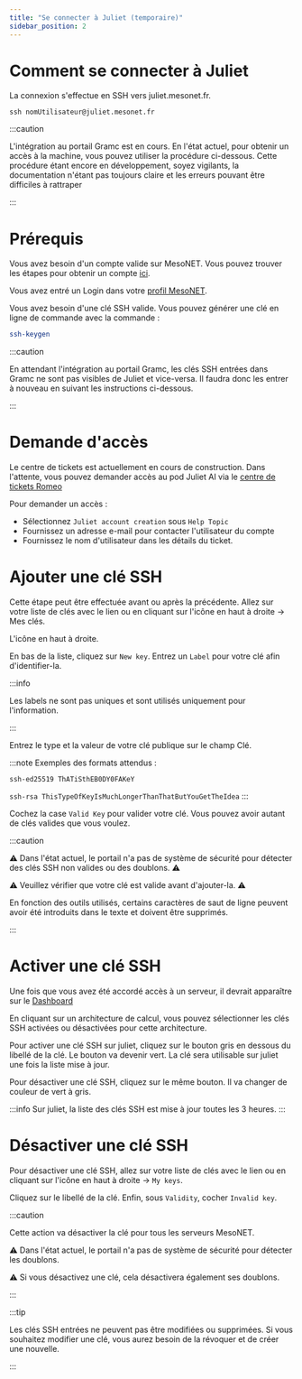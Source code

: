 ```yaml
---
title: "Se connecter à Juliet (temporaire)"
sidebar_position: 2
---
```


# Comment se connecter à Juliet

La connexion s'effectue en SSH vers juliet.mesonet.fr.

` ssh nomUtilisateur@juliet.mesonet.fr `


:::caution

L'intégration au portail Gramc est en cours. En l'état actuel, pour obtenir un accès à la machine, vous pouvez utiliser la procédure ci-dessous.
 Cette procédure étant encore en développement, soyez vigilants, la documentation n'étant pas toujours claire et les erreurs pouvant être difficiles à rattraper

:::

# Prérequis

Vous avez besoin d'un compte valide sur MesoNET. Vous pouvez trouver les étapes pour obtenir un compte [ici](https://www.mesonet.fr/documentation/user-documentation/acces/portail).

Vous avez entré un Login dans votre [profil MesoNET](https://www.mesonet.fr/portal/profile).

Vous avez besoin d'une clé SSH valide. Vous pouvez générer une clé en ligne de commande avec la commande :

```sh 
ssh-keygen 
```

:::caution

En attendant l'intégration au portail Gramc, les clés SSH entrées dans Gramc ne sont pas visibles de Juliet et vice-versa. 
Il faudra donc les entrer à nouveau en suivant les instructions ci-dessous.

:::

# Demande d'accès

Le centre de tickets est actuellement en cours de construction. Dans l'attente, vous pouvez demander accès au pod Juliet AI via le [centre de tickets Romeo](https://romeo.univ-reims.fr/ticket/open.php)

Pour demander un accès :

- Sélectionnez `Juliet account creation` sous `Help Topic`
- Fournissez un adresse e-mail pour contacter l'utilisateur du compte
- Fournissez le nom d'utilisateur dans les détails du ticket.

# Ajouter une clé SSH

Cette étape peut être effectuée avant ou après la précédente.
Allez sur votre liste de clés avec le lien ou en cliquant sur l'icône en haut à droite -> Mes clés.

L'icône en haut à droite.

En bas de la liste, cliquez sur `New key`.
Entrez un `Label` pour votre clé afin d'identifier-la.

:::info

Les labels ne sont pas uniques et sont utilisés uniquement pour l'information.

:::

Entrez le type et la valeur de votre clé publique sur le champ Clé.

:::note
Exemples des formats attendus :

`ssh-ed25519 ThATiSthEB0DY0FAKeY`

`ssh-rsa ThisTypeOfKeyIsMuchLongerThanThatButYouGetTheIdea`
:::

Cochez la case `Valid Key` pour valider votre clé. Vous pouvez avoir autant de clés valides que vous voulez.

:::caution

⚠ Dans l'état actuel, le portail n'a pas de système de sécurité pour détecter des clés SSH non valides ou des doublons. ⚠

⚠ Veuillez vérifier que votre clé est valide avant d'ajouter-la. ⚠

En fonction des outils utilisés, certains caractères de saut de ligne peuvent avoir été introduits dans le texte et doivent être supprimés.

:::
# Activer une clé SSH

Une fois que vous avez été accordé accès à un serveur, il devrait apparaître sur le [Dashboard](https://www.mesonet.fr/portal/dashboard)

En cliquant sur un architecture de calcul, vous pouvez sélectionner les clés SSH activées ou désactivées pour cette architecture.

Pour activer une clé SSH sur juliet, cliquez sur le bouton gris en dessous du libellé de la clé. Le bouton va devenir vert. La clé sera utilisable sur juliet une fois la liste mise à jour.

Pour désactiver une clé SSH, cliquez sur le même bouton. Il va changer de couleur de vert à gris.

:::info
Sur juliet, la liste des clés SSH est mise à jour toutes les 3 heures.
:::

# Désactiver une clé SSH

Pour désactiver une clé SSH, allez sur votre liste de clés avec le lien
ou en cliquant sur l'icône en haut à droite -> `My keys`.

Cliquez sur le libellé de la clé. Enfin, sous `Validity`, cocher `Invalid key`.

:::caution

Cette action va désactiver la clé pour tous les serveurs MesoNET.

⚠ Dans l'état actuel, le portail n'a pas de système de sécurité pour détecter les doublons.

⚠ Si vous désactivez une clé, cela désactivera également ses doublons.

:::

:::tip

Les clés SSH entrées ne peuvent pas être modifiées ou supprimées. Si vous souhaitez modifier une clé, vous aurez besoin de la révoquer et de créer une nouvelle.

:::




